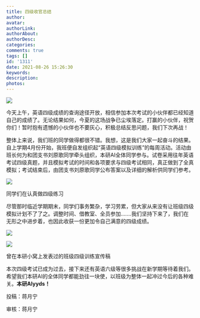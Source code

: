 ```yaml
---
title: 四级收官总结
author: 
avatar: 
authorLink: 
authorAbout: 
authorDesc: 
categories: 
comments: true
tags: []
id: '1311'
date: 2021-08-26 15:26:30
keywords:
description:
photos:
---
```


![](http://aiupc.xyz/wp-content/uploads/2021/08/20210826_143556.jpg)

今天上午，英语四级成绩的查询途径开放，相信参加本次考试的小伙伴都已经知道自己的成绩了。无论结果如何，今夏的这场战争已尘埃落定。打赢的小伙伴，祝贺你们！暂时抱有遗憾的小伙伴也不要灰心，积极总结反思问题，我们下次再战！

整体上来说，我们班的同学做得都很不错。我想，这是我们大家一起奋斗的结果。自上学期4月份开始，我班便自发组织起“英语四级模拟训练”的每周活动。活动由班长何为和团支书刘原歌同学牵头组织，本研AI全体同学参与。试卷采用往年英语考试四级真题，并且模拟考试的时间和各项要求与四级考试相同，真正做到了全真模拟；考试结束后，由团支书刘原歌同学公布答案以及详细的解析供同学们参考。

![](http://aiupc.xyz/wp-content/uploads/2021/08/1629959322539-1024x768.jpeg)

同学们在认真做四级练习

尽管那时临近学期期末，同学们事务繁杂，学习劳累，但大家从来没有让班级四级模拟计划不了了之。调整时间、借教室、全员参加.......我们坚持下来了，我们在无形之中进步着，也因此收获一份更加令自己满意的四级成绩。

![](http://aiupc.xyz/wp-content/uploads/2021/08/DWNZ_F0_NIWZEEH3BX-1024x435.png)

![](http://aiupc.xyz/wp-content/uploads/2021/08/AC0WLUTPOGDHCAA6T29-1024x443.png)

曾在本研小窝上发表过的班级四级训练宣传稿

本次四级考试已成为过去，接下来还有英语六级等很多挑战在新学期等待着我们。希望我们本研AI的全体同学都能劲往一块使，以班级为整体一起冲过今后的各种难关。**本研AIyyds！**

投稿：蒋月宁

审核：蒋月宁